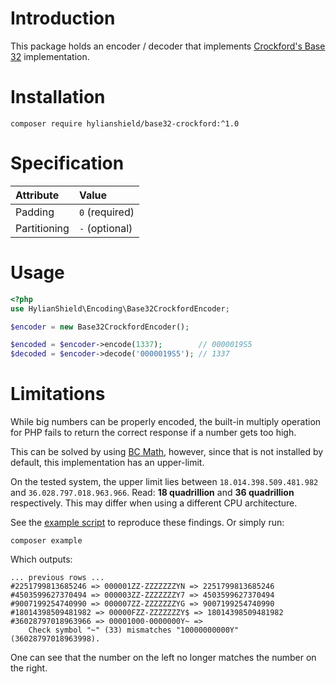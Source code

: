# Introduction

This package holds an encoder / decoder that implements
[Crockford's Base 32](http://www.crockford.com/wrmg/base32.html)
implementation.

# Installation

```shell
composer require hylianshield/base32-crockford:^1.0
```

# Specification

| Attribute     | Value          |
|:--------------|:---------------|
| Padding       | `0` (required) |
| Partitioning  | `-` (optional) |

# Usage

```php
<?php
use HylianShield\Encoding\Base32CrockfordEncoder;

$encoder = new Base32CrockfordEncoder();

$encoded = $encoder->encode(1337);        // 0000019S5
$decoded = $encoder->decode('0000019S5'); // 1337
```

# Limitations

While big numbers can be properly encoded, the built-in multiply operation for PHP
fails to return the correct response if a number gets too high.

This can be solved by using
[BC Math](http://php.net/manual/en/book.bc.php),
however, since that is not installed by default, this implementation has an
upper-limit.

On the tested system, the upper limit lies between
`18.014.398.509.481.982` and `36.028.797.018.963.966`.
Read: **18 quadrillion** and **36 quadrillion** respectively.
This may differ when using a different CPU architecture.

See the [example script](examples/basic-range.php) to reproduce these findings.
Or simply run:

```shell
composer example
```

Which outputs:

```
... previous rows ...
#2251799813685246 => 000001ZZ-ZZZZZZZYN => 2251799813685246
#4503599627370494 => 000003ZZ-ZZZZZZZY7 => 4503599627370494
#9007199254740990 => 000007ZZ-ZZZZZZZYG => 9007199254740990
#18014398509481982 => 00000FZZ-ZZZZZZZY$ => 18014398509481982
#36028797018963966 => 00001000-0000000Y~ => 
	Check symbol "~" (33) mismatches "10000000000Y" (36028797018963998).
```

One can see that the number on the left no longer matches the number on the right.

